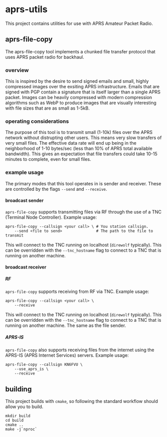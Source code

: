 # aprs-utils

This project contains utilities for use with APRS Amateur Packet Radio.

## aprs-file-copy

The aprs-file-copy tool implements a chunked file transfer protocol that
uses APRS packet radio for backhaul.

### overview

This is inspired by the desire to send signed emails and small, highly
compressed images over the exsiting APRS infrastructure. Emails that are signed
with PGP contain a signature that is itself larger than a single APRS packet.
Images can be heavily compressed with modern compression algorithms such as WebP
to produce images that are visually interesting with file sizes that are as
small as 1-5kB.

### operating considerations

The purpose of this tool is to transmit small (1-10k) files over the APRS
network without distrupting other users. This means very slow transfers of very
small files. The effective data rate will end up being in the neighborhood of
1-10 bytes/sec (less than 10% of APRS total available bandwidth). This gives an
expectation that file transfers could take 10-15 minutes to complete, even for
small files.

### example usage

The primary modes that this tool operates in is sender and receiver. These
are controlled by the flags `--send` and `--receive`.

#### broadcast sender

`aprs-file-copy` supports transmitting files via RF through the use of a TNC
(Terminal Node Controller). Example usage:

```
aprs-file-copy --callsign <your call> \ # You station callsign.
    --send <file to send>               # The path to the file to transmit
```

This will connect to the TNC running on localhost (`direwolf` typically). This
can be overridden with the `--tnc_hostname` flag to connect to a TNC that is
running on another machine.

#### broadcast receiver

##### RF

`aprs-file-copy` supports receiving from RF via TNC. Example usage:

```
aprs-file-copy --callsign <your call> \
    --receive
```

This will connect to the TNC running on localhost (`direwolf` typically). This
can be overridden with the `--tnc_hostname` flag to connect to a TNC that is
running on another machine. The same as the file sender.

##### APRS-IS

`aprs-file-copy` also supports receiving files from the internet using the
APRS-IS (APRS Internet Services) servers. Example usage:

```
aprs-file-copy --callsign KN6FVU \
    --use_aprs_is \
    --receive
```

## building

This project builds with `cmake`, so following the standard workflow should
allow you to build.

```
mkdir build
cd build
cmake ..
make -j`nproc`
```
